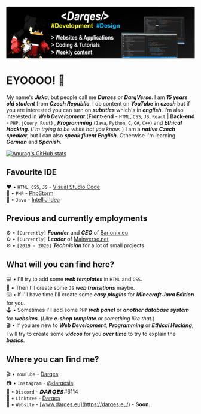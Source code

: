 ![Design and Development](https://github.com/Darqes/Darqes/blob/main/Banner.png/)

# EYOOOO! 👋

My name's ***Jirka***, but people call me ***Darqes*** or ***DarqVerse***. I am ***15 years old student*** from ***Czech Republic***. I do content on ***YouTube*** in ***czech*** but if you are interested you can turn on ***subtitles*** which's in ***english***.
I'm also interested in ***Web Development*** (**Front-end** - `HTML`, `CSS`, `JS`, `React` | **Back-end** - `PHP`, `jQuery`, `Rust`)  , ***Programming*** (`Java`, `Python`, `C`, `C#`, `C++`) and ***Ethical Hacking***. (*I'm trying to be white hat you know..*)
I am a ***native Czech speaker***, but I can also ***speak fluent English***. Otherwise I'm learning ***German*** and ***Spanish***.

[![Anurag's GitHub stats](https://github-readme-stats.vercel.app/api?username=Darqes)](https://github.com/anuraghazra/github-readme-stats)


## Favourite IDE

❤️ • `HTML`, `CSS`, `JS` - [Visual Studio Code](https://code.visualstudio.com/) <br>
💜 • `PHP` - [PhpStorm](https://www.jetbrains.com/phpstorm/) <br>
🧡 • `Java` - [IntelliJ Idea](https://www.jetbrains.com/idea/)


## Previous and currently employments

⚙️ • `[Currently]` ***Founder*** and ***CEO*** of [Barionix.eu](https://barionix.eu/) <br>
⚙️ • `[Currently]` ***Leader*** of [Mainverse.net]('http://mainverse.net/') <br>
⚙️ • `[2019 - 2020]` ***Technician*** for a lot of small projects



## What will you can find here?

💻 • I'll try to add some ***web templates*** in `HTML` and `CSS`.<br>
📲 • Then I'll create some `JS` ***web transitions*** maybe.<br>
⌨️ • If I'll have time I'll create some ***easy plugins*** for ***Minecraft Java Edition*** for you.<br>
🕹 • Sometimes I'll add some `PHP` ***web panel*** or ***another database system*** for ***websites***. (*Like* ***e-shop template*** *or something like that.*)<br>
🎬 • If you are new to ***Web Development***, ***Programming*** or ***Ethical Hacking***, I will try to create some ***videos*** for you ***over time*** to try to explain the ***basics***.


## Where you can find me?

🎬 • `YouTube` - [Darqes](https://youtube.com/darqes/) <br>
📷 • `Instagram` - [@darqesis](https://instagram.com/darqesis/) <br>
💬 • `Discord` - 𝘿𝘼𝙍𝙌𝙀𝙎#6114 <br>
📣 • `Linktree` - [Darqes](https://linktr.ee/darqes/) <br>
📌 • `Website` - [www.darqes.eu](https://darqes.eu/) - **Soon..**
